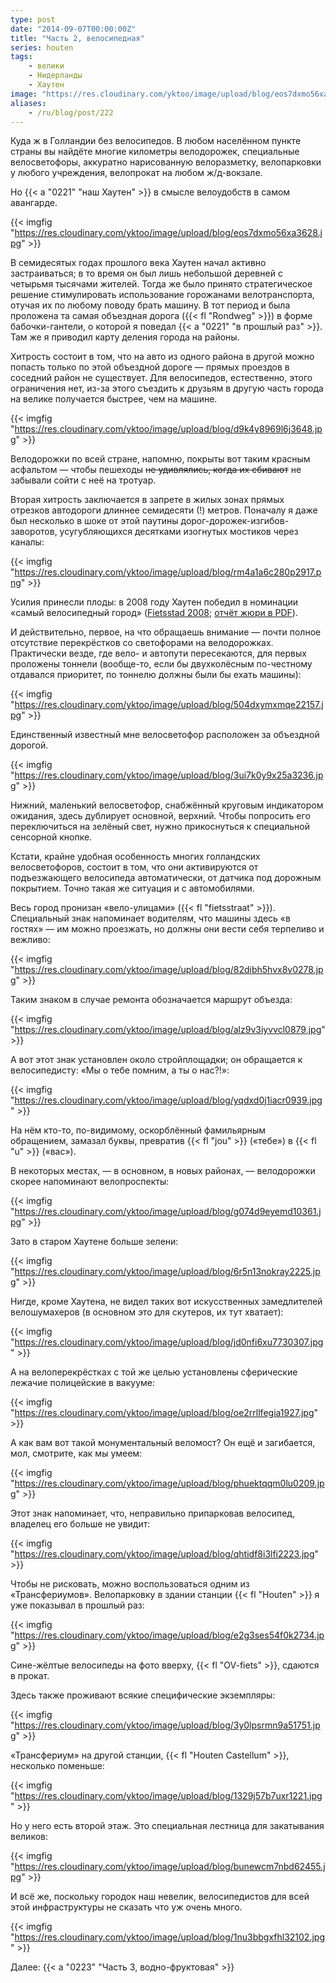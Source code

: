 ```yaml
---
type: post
date: "2014-09-07T00:00:00Z"
title: "Часть 2, велосипедная"
series: houten
tags:
    - велики
    - Нидерланды
    - Хаутен
image: "https://res.cloudinary.com/yktoo/image/upload/blog/eos7dxmo56xa3628.jpg"
aliases:
    - /ru/blog/post/222
---
```


Куда ж в Голландии без велосипедов. В любом населённом пункте страны вы найдёте многие километры велодорожек, специальные велосветофоры, аккуратно нарисованную велоразметку, велопарковки у любого учреждения, велопрокат на любом ж/д-вокзале.

Но {{< a "0221" "наш Хаутен" >}} в смысле велоудобств в самом авангарде.

{{< imgfig "https://res.cloudinary.com/yktoo/image/upload/blog/eos7dxmo56xa3628.jpg" >}}

<!--more-->

В семидесятых годах прошлого века Хаутен начал активно застраиваться; в то время он был лишь небольшой деревней с четырьмя тысячами жителей. Тогда же было принято стратегическое решение стимулировать использование горожанами велотранспорта, отучая их по любому поводу брать машину. В тот период и была проложена та самая объездная дорога ({{< fl "Rondweg" >}}) в форме бабочки-гантели, о которой я поведал {{< a "0221" "в прошлый раз" >}}. Там же я приводил карту деления города на районы.

Хитрость состоит в том, что на авто из одного района в другой можно попасть только по этой объездной дороге — прямых проездов в соседний район не существует. Для велосипедов, естественно, этого ограничения нет, из-за этого съездить к друзьям в другую часть города на велике получается быстрее, чем на машине.

{{< imgfig "https://res.cloudinary.com/yktoo/image/upload/blog/d9k4y8969l6j3648.jpg" >}}

Велодорожки по всей стране, напомню, покрыты вот таким красным асфальтом — чтобы пешеходы ~~не удивлялись, когда их сбивают~~ не забывали сойти с неё на тротуар.

Вторая хитрость заключается в запрете в жилых зонах прямых отрезков автодороги длиннее семидесяти (!) метров. Поначалу я даже был несколько в шоке от этой паутины дорог-дорожек-изгибов-заворотов, усугубляющихся десятками изогнутых мостиков через каналы:

{{< imgfig "https://res.cloudinary.com/yktoo/image/upload/blog/rm4a1a6c280p2917.png" >}}

Усилия принесли плоды: в 2008 году Хаутен победил в номинации «самый велосипедный город» ([Fietsstad 2008](http://www.fietsstad2008.nl/); [отчёт жюри в PDF](http://www.fietsstad2008.nl/juryrapport_fietsstad_2008.pdf)).

И действительно, первое, на что обращаешь внимание — почти полное отсутствие перекрёстков со светофорами на велодорожках. Практически везде, где вело- и автопути пересекаются, для первых проложены тоннели (вообще-то, если бы двухколёсным по-честному отдавался приоритет, по тоннелю должны были бы ехать машины):

{{< imgfig "https://res.cloudinary.com/yktoo/image/upload/blog/504dxymxmqe22157.jpg" >}}

Единственный известный мне велосветофор расположен за объездной дорогой.

{{< imgfig "https://res.cloudinary.com/yktoo/image/upload/blog/3ui7k0y9x25a3236.jpg" >}}

Нижний, маленький велосветофор, снабжённый круговым индикатором ожидания, здесь дублирует основной, верхний. Чтобы попросить его переключиться на зелёный свет, нужно прикоснуться к специальной сенсорной кнопке.

Кстати, крайне удобная особенность многих голландских велосветофоров, состоит в том, что они активируются от подъезжающего велосипеда автоматически, от датчика под дорожным покрытием. Точно такая же ситуация и с автомобилями.

Весь город пронизан «вело-улицами» ({{< fl "fietsstraat" >}}). Специальный знак напоминает водителям, что машины здесь «в гостях» — им можно проезжать, но должны они вести себя терпеливо и вежливо:

{{< imgfig "https://res.cloudinary.com/yktoo/image/upload/blog/82dibh5hvx8v0278.jpg" >}}

Таким знаком в случае ремонта обозначается маршрут объезда:

{{< imgfig "https://res.cloudinary.com/yktoo/image/upload/blog/alz9v3iyvvcl0879.jpg" >}}

А вот этот знак установлен около стройплощадки; он обращается к велосипедисту: «Мы о тебе помним, а ты о нас?!»:

{{< imgfig "https://res.cloudinary.com/yktoo/image/upload/blog/yqdxd0j1iacr0939.jpg" >}}

На нём кто-то, по-видимому, оскорблённый фамильярным обращением, замазал буквы, превратив {{< fl "jou" >}} («тебе») в {{< fl "u" >}} («вас»).

В некоторых местах, — в основном, в новых районах, — велодорожки скорее напоминают велопроспекты:

{{< imgfig "https://res.cloudinary.com/yktoo/image/upload/blog/g074d9eyemd10361.jpg" >}}

Зато в старом Хаутене больше зелени:

{{< imgfig "https://res.cloudinary.com/yktoo/image/upload/blog/6r5n13nokray2225.jpg" >}}

Нигде, кроме Хаутена, не видел таких вот искусственных замедлителей велошумахеров (в основном это для скутеров, их тут хватает):

{{< imgfig "https://res.cloudinary.com/yktoo/image/upload/blog/jd0nfi6xu7730307.jpg" >}}

А на велоперекрёстках с той же целью установлены сферические лежачие полицейские в вакууме:

{{< imgfig "https://res.cloudinary.com/yktoo/image/upload/blog/oe2rrllfegia1927.jpg" >}}

А как вам вот такой монументальный веломост? Он ещё и загибается, мол, смотрите, как мы умеем:

{{< imgfig "https://res.cloudinary.com/yktoo/image/upload/blog/phuektqqm0lu0209.jpg" >}}

Этот знак напоминает, что, неправильно припарковав велосипед, владелец его больше не увидит:

{{< imgfig "https://res.cloudinary.com/yktoo/image/upload/blog/qhtidf8i3lfi2223.jpg" >}}

Чтобы не рисковать, можно воспользоваться одним из «Трансфериумов». Велопарковку в здании станции {{< fl "Houten" >}} я уже показывал в прошлый раз:

{{< imgfig "https://res.cloudinary.com/yktoo/image/upload/blog/e2g3ses54f0k2734.jpg" >}}

Сине-жёлтые велосипеды на фото вверху, {{< fl "OV-fiets" >}}, сдаются в прокат.

Здесь также проживают всякие специфические экземпляры:

{{< imgfig "https://res.cloudinary.com/yktoo/image/upload/blog/3y0lpsrmn9a51751.jpg" >}}

«Трансфериум» на другой станции, {{< fl "Houten Castellum" >}}, несколько поменьше:

{{< imgfig "https://res.cloudinary.com/yktoo/image/upload/blog/1329j57b7uxr1221.jpg" >}}

Но у него есть второй этаж. Это специальная лестница для закатывания великов:

{{< imgfig "https://res.cloudinary.com/yktoo/image/upload/blog/bunewcm7nbd62455.jpg" >}}

И всё же, поскольку городок наш невелик, велосипедистов для всей этой инфраструктуры не сказать что уж очень много.

{{< imgfig "https://res.cloudinary.com/yktoo/image/upload/blog/1nu3bbgxfhl32102.jpg" >}}

Далее: {{< a "0223" "Часть 3, водно-фруктовая" >}}
